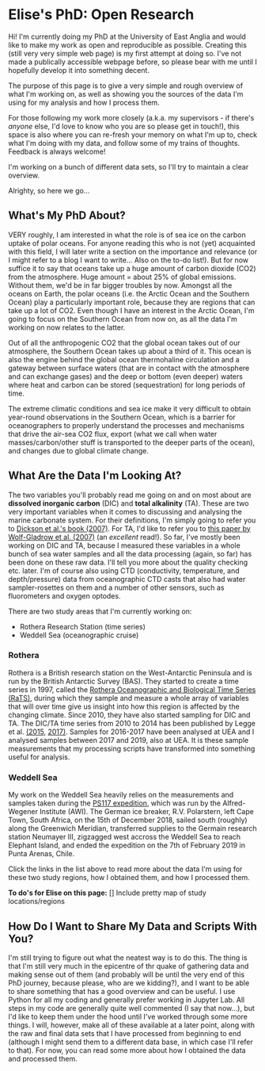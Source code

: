 # Elise's PhD: Open Research

Hi! I'm currently doing my PhD at the University of East Anglia and would like to make my work as open and reproducible as possible. Creating this (still very very simple web page) is my first attempt at doing so. I've not made a publically accessible webpage before, so please bear with me until I hopefully develop it into something decent. 

The purpose of this page is to give a very simple and rough overview of what I'm working on, as well as showing you the sources of the data I'm using for my analysis and how I process them. 

For those following my work more closely (a.k.a. my supervisors - if there's *anyone* else, I'd love to know who you are so please get in touch!), this space is also where you can re-fresh your memory on what I'm up to, check what I'm doing with my data, and follow some of my trains of thoughts. Feedback is always welcome! 

I'm working on a bunch of different data sets, so I'll try to maintain a clear overview. 

Alrighty, so here we go... 

## What's My PhD About? 
VERY roughly, I am interested in what the role is of sea ice on the carbon uptake of polar oceans. For anyone reading this who is not (yet) acquainted with this field, I will later write a section on the importance and relevance (or I might refer to a blog I want to write... Also on the to-do list!). But for now suffice it to say that oceans take up a huge amount of carbon dioxide (CO2) from the atmosphere. Huge amount = about 25% of global emissions. Without them, we'd be in far bigger troubles by now. Amongst all the oceans on Earth, the polar oceans (i.e. the Arctic Ocean and the Southern Ocean) play a particularly important role, because they are regions that can take up a lot of CO2. Even though I have an interest in the Arctic Ocean, I'm going to focus on the Southern Ocean from now on, as all the data I'm working on now relates to the latter. 

Out of all the anthropogenic CO2 that the global ocean takes out of our atmosphere, the Southern Ocean takes up about a third of it. This ocean is also the engine behind the global ocean thermohaline circulation and a gateway between surface waters (that are in contact with the atmosphere and can exchange gases) and the deep or bottom (even deeper) waters where heat and carbon can be stored (sequestration) for long periods of time. 

The extreme climatic conditions and sea ice make it very difficult to obtain year-round observations in the Southern Ocean, which is a barrier for oceanographers to properly understand the processes and mechanisms that drive the air-sea CO2 flux, export (what we call when water masses/carbon/other stuff is transported to the deeper parts of the ocean), and changes due to global climate change. 

## What Are the Data I'm Looking At? 
The two variables you'll probably read me going on and on most about are **dissolved inorganic carbon** (DIC) and **total alkalinity** (TA). These are two very important variables when it comes to discussing and analysing the marine carbonate system. For their definitions, I'm simply going to refer you to [Dickson et al.'s book (2007)](https://www.oceanbestpractices.net/handle/11329/249). For TA, I'd like to refer you to [this paper by Wolf-Gladrow et al. (2007)](https://www.sciencedirect.com/science/article/pii/S0304420307000047?casa_token=l9KEEH2F3tUAAAAA:DlUwWpJ380wZq2nI4qHssJiCHWi1d2GoQsE2oBvf03pogfkOi8hzCjsh6anxa_8TQ6RU3j9K1w) (an *excellent* read!). So far, I've mostly been working on DIC and TA, because I measured these variables in a whole bunch of sea water samples and all the data processing (again, so far) has been done on these raw data. I'll tell you more about the quality checking etc. later. I'm of course also using CTD (conductivity, temperature, and depth/pressure) data from oceanographic CTD casts that also had water sampler-rosettes on them and a number of other sensors, such as fluorometers and oxygen optodes. 

There are two study areas that I'm currently working on: 

- Rothera Research Station (time series)
- Weddell Sea (oceanographic cruise)

### Rothera
Rothera is a British research station on the West-Antarctic Peninsula and is run by the British Antarctic Survey (BAS). They started to create a time series in 1997, called the [Rothera Oceanographic and Biological Time Series (RaTS)](https://www.bas.ac.uk/project/rats/), during which they sample and measure a whole array of variables that will over time give us insight into how this region is affected by the changing climate. Since 2010, they have also started sampling for DIC and TA. The DIC/TA time series from 2010 to 2014 has been published by Legge et al. [(2015,](https://agupubs.onlinelibrary.wiley.com/doi/full/10.1002/2015GL063796) [2017)](https://www.sciencedirect.com/science/article/pii/S0967064516303253). Samples for 2016-2017 have been analysed at UEA and I analysed samples between 2017 and 2019, also at UEA. It is these sample measurements that my processing scripts have transformed into something useful for analysis. 

### Weddell Sea
My work on the Weddell Sea heavily relies on the measurements and samples taken during the [PS117 expedition](https://www.tib.eu/en/search/id/awi%3Adoi~10.2312%252FBzPM_0732_2019/), which was run by the Alfred-Wegener Institute (AWI). The German ice breaker, R.V. Polarstern, left Cape Town, South Africa, on the 15th of December 2018, sailed south (roughly) along the Greenwich Meridian, transferred supplies to the Germain research station Neumayer III, zigzagged west accross the Weddell Sea to reach Elephant Island, and ended the expedition on the 7th of February 2019 in Punta Arenas, Chile. 

Click the links in the list above to read more about the data I'm using for these two study regions, how I obtained them, and how I processed them. 

**To do's for Elise on this page:**
[] Include pretty map of study locations/regions

## How Do I Want to Share My Data and Scripts With You? 
I'm still trying to figure out what the neatest way is to do this. The thing is that I'm still very much in the epicentre of thr quake of gathering data and making sense out of them (and probably will be until the very end of this PhD journey, because please, who are we kidding?), and I want to be able to share something that has a good overview and can be useful. I use Python for all my coding and generally prefer working in Jupyter Lab. All steps in my code are generally quite well commented (I say that now...), but I'd like to keep them under the hood until I've worked through some more things. I will, however, make all of these available at a later point, along with the raw and final data sets that I have processed from beginning to end (although I might send them to a different data base, in which case I'll refer to that). For now, you can read some more about how I obtained the data and processed them. 




